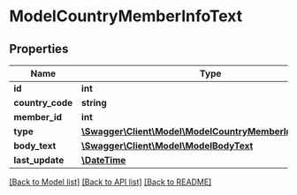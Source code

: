 # ModelCountryMemberInfoText

## Properties
Name | Type | Description | Notes
------------ | ------------- | ------------- | -------------
**id** | **int** |  | [optional] 
**country_code** | **string** |  | [optional] 
**member_id** | **int** |  | [optional] 
**type** | [**\Swagger\Client\Model\ModelCountryMemberInfoTextType**](ModelCountryMemberInfoTextType.md) |  | [optional] 
**body_text** | [**\Swagger\Client\Model\ModelBodyText**](ModelBodyText.md) |  | [optional] 
**last_update** | [**\DateTime**](\DateTime.md) |  | [optional] 

[[Back to Model list]](../README.md#documentation-for-models) [[Back to API list]](../README.md#documentation-for-api-endpoints) [[Back to README]](../README.md)


